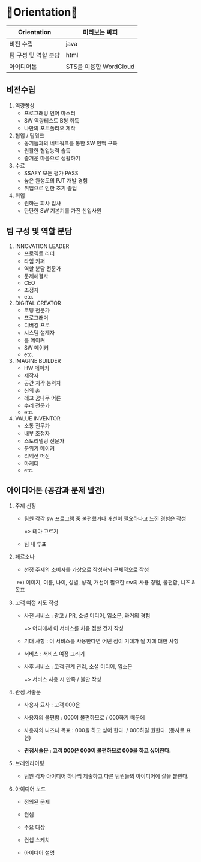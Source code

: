 # 🤜Orientation🤛

| Orientation          | 미리보는 싸피          |
| -------------------- | ---------------------- |
| 비전 수립            | java                   |
| 팀 구성 및 역할 분담 | html                   |
| 아이디어톤           | STS를 이용한 WordCloud |



## 비전수립

<ol>
    <li>역량향상    
        <ul>
        	<li>프로그래밍 언어 마스터</li>
        	<li>SW 역량테스트 B형 취득</li>
        	<li>나만의 포트폴리오 제작</li>
    	</ul>
    </li>
    <li>협업 / 팁워크
    	<ul>
            <li>동기들과의 네트워크를 통한 SW 인맥 구축</li>
            <li>원활한 협업능력 습득</li>
            <li>즐거운 마음으로 생활하기</li>
        </ul>
    </li>
   	<li>수료
    	<ul>
            <li>SSAFY 모든 평가 PASS</li>
            <li>높은 완성도의 PJT 개발 경험</li>
            <li>취업으로 인한 조기 졸업</li>
        </ul>
    </li>
    <li>취업
    	<ul>
            <li>원하는 회사 입사</li>
            <li>탄탄한 SW 기본기를 가진 신입사원</li>            
        </ul>
    </li>
</ol>



## 팀 구성 및 역할 분담

<ol>
    <li>INNOVATION LEADER
        <ul>
        	<li>프로젝트 리더</li>
        	<li>타임 키퍼</li>
        	<li>역할 분담 전문가</li>
            <li>문제해결사</li>
            <li>CEO</li>
            <li>조정자</li>
            <li>etc.</li>
    	</ul>
    </li>
    <li>DIGITAL CREATOR
    	<ul>
            <li>코딩 전문가</li>
            <li>프로그래머</li>
            <li>디버깅 프로</li>
            <li>시스템 설계자</li>
            <li>룰 메이커</li>
            <li>SW 메이커</li>
            <li>etc.</li>
        </ul>
    </li>
   	<li>IMAGINE BUILDER
    	<ul>
            <li>HW 메이커</li>
            <li>제작자</li>
            <li>공간 지각 능력자</li>
            <li>신의 손</li>
            <li>레고 꿈나무 어른</li>
            <li>수리 전문가</li>
            <li>etc.</li>
        </ul>
    </li>
    <li>VALUE INVENTOR
    	<ul>
            <li>소통 전무가</li>
            <li>내부 조정자</li>
            <li>스토리텔링 전문가</li>
            <li>분위기 메이커</li>
            <li>리액션 머신</li>
            <li>마케터</li>
            <li>etc.</li>
        </ul>
    </li>
</ol>


## 아이디어톤 (공감과 문제 발견)

1. 주제 선정

   - 팀원 각각 sw 프로그램 중 불편했거나 개선이 필요하다고 느낀 경험은 작성 

      => 테마 고르기

   - 팀 내 투표

      

2. 페르소나

   - 선정 주제의 소비자를 가상으로 작성하되 구체적으로 작성

   ​    ex) 이미지, 이름, 나이, 성별, 성격, 개선이 필요한 sw의 사용 경험, 불편함, 니즈 & 목표

   

3. 고객 여정 지도 작성

   - 사전 서비스 : 광고 / PR, 소셜 미디어, 입소문, 과거의 경험 

      => 어디에서 이 서비스를 처음 접할 건지 작성

   - 기대 사항 : 이 서비스를 사용한다면 어떤 점이 기대가 될 지에 대한 사항

   - 서비스 : 서비스 여정 그리기

   - 사후 서비스 : 고객 관계 관리, 소셜 미디어, 입소문

      => 서비스 사용 시 만족 / 불만 작성
      
      

4. 관점 서술문

   - 사용자 묘사 : 고객 000은

   - 사용자의 불편함 : 000이 불편하므로 / 000하기 때문에

   - 사용자의 니즈나 목표 : 000을 하고 싶어 한다. / 000하길 원한다. (동사로 표현)

   - **관점서술문 : 고객 000은 000이 불편하므로 000을 하고 싶어한다.**

     

5. 브레인라이팅

   - 팀원 각자 아이디어 하나씩 제출하고 다른 팀원들의 아이디어에 살을 붙힌다.

     

6. 아이디어 보드

   - 정의된 문제

   - 컨셉

   - 주요 대상

   - 컨셉 스케치

   - 아이디어 설명
